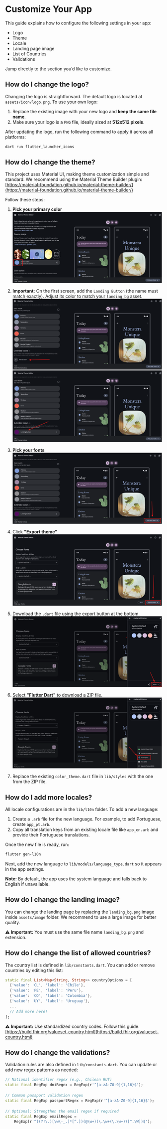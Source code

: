 # Customize Your App

This guide explains how to configure the following settings in your app:

- Logo
- Theme
- Locale
- Landing page image
- List of Countries
- Validations

Jump directly to the section you’d like to customize.

## How do I change the logo?

Changing the logo is straightforward. The default logo is located at `assets/icon/logo.png`. To use your own logo:

1. Replace the existing image with your new logo and **keep the same file name**.
2. Make sure your logo is a `PNG` file, ideally sized at **512x512 pixels**.

After updating the logo, run the following command to apply it across all platforms:

```bash
dart run flutter_launcher_icons
```

## How do I change the theme?

This project uses Material UI, making theme customization simple and standard. We recommend using the Material Theme Builder plugin:  
 [https://material-foundation.github.io/material-theme-builder/](https://material-foundation.github.io/material-theme-builder/)

Follow these steps:

1. **Pick your primary color**  
   ![Pick primary color](./images/color_theme/color_theme_step_1.png)

2. **Important:** On the first screen, add the `Landing Button` (the name must match exactly). Adjust its color to match your `landing_bg` asset.  
   ![Landing Button color](./images/color_theme/color_theme_step_2.png)  
   ![Landing Button color picked](./images/color_theme/color_theme_step_3.png)

3. **Pick your fonts**  
   ![Click pick font](./images/color_theme/color_theme_step_4.png)

4. Click **"Export theme"**  
   ![Export theme](./images/color_theme/color_theme_step_5.png)

5. Download the `.dart` file using the export button at the bottom.  
   ![Click export](./images/color_theme/color_theme_step_6.png)

6. Select **"Flutter Dart"** to download a ZIP file.  
   ![Click flutter dart](./images/color_theme/color_theme_step_7.png)

7. Replace the existing `color_theme.dart` file in `lib/styles` with the one from the ZIP file.

## How do I add more locales?

All locale configurations are in the `lib/l10n` folder. To add a new language:

1. Create a `.arb` file for the new language. For example, to add Portuguese, create `app_pt.arb`.
2. Copy all translation keys from an existing locale file like `app_en.arb` and provide their Portuguese translations.

Once the new file is ready, run:

```bash
flutter gen-l10n
```

Next, add the new language to `lib/models/language_type.dart` so it appears in the app settings.

**Note:** By default, the app uses the system language and falls back to English if unavailable.

## How do I change the landing image?

You can change the landing page by replacing the `landing_bg.png` image inside `assets/image` folder. We recommend to use a large image for better quality.

⚠️ **Important:** You must use the same file name `landing_bg.png` and extension.

## How do I change the list of allowed countries?

The country list is defined in `lib/constants.dart`. You can add or remove countries by editing this list:

```dart
static final List<Map<String, String>> countryOptions = [
  {'value': 'CL', 'label': 'Chile'},
  {'value': 'PE', 'label': 'Peru'},
  {'value': 'CO', 'label': 'Colombia'},
  {'value': 'UY', 'label': 'Uruguay'},
  ...
  // Add more here!
];
```

⚠️ **Important:** Use standardized country codes. Follow this guide:  
[https://build.fhir.org/valueset-country.html](https://build.fhir.org/valueset-country.html)

## How do I change the validations?

Validation rules are also defined in `lib/constants.dart`. You can update or add new regex patterns as needed:

```dart
// National identifier regex (e.g., Chilean RUT)
static final RegExp dniRegex = RegExp(r'^[a-zA-Z0-9]{1,16}$');

// Common passport validation regex
static final RegExp passportRegex = RegExp(r'^[a-zA-Z0-9]{1,16}$');

// Optional: Strengthen the email regex if required
static final RegExp emailRegex =
    RegExp(r'^((?!\.)[\w\-_.]*[^.])(@\w+)(\.\w+(\.\w+)?[^.\W])$');
```
